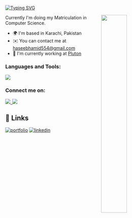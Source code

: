 [![Typing SVG](https://readme-typing-svg.demolab.com?font=Fira+Code&pause=1000&color=094EFF&multiline=true&width=435&height=60&lines=Hi%2C+My+name+is+Abdul+Haseeb;I'm+a+Blockchain+Developer+)](https://git.io/typing-svg)

<img width="40%" src="https://r7q6w9z6.rocketcdn.me/career/wp-content/uploads/2020/03/hello.gif" align="right" />

Currently I'm doing my Matriculation in Computer Science.

* 🌍  I'm based in Karachi, Pakistan
* ✉️  You can contact me at [haseebhamid554@gmail.com](mailto:haseebhamid554@gmail.com)
* 🚀  I'm currently working at [Pluton](https://pluton.ltd)


### Languages and Tools:

<p align="left">
    <img src="https://skillicons.dev/icons?i=ts,js,py,html,css,bootstrap,react,nodejs,bash,powershell,git,github,visualstudio,vscode&perline=8"/>
</p>

### Connect me on:

<p align="left">
    <a href="https://www.linkedin.com/in/abdul-haseeb-hamid-83039923a" target="_blank" rel="noreferrer">
        <img src="https://skillicons.dev/icons?i=linkedin"/>&thinsp;
  </a>
    <a href="https://www.instagram.com/_haseebbbb_" target="_blank" rel="noreferrer">
     <img src="https://skillicons.dev/icons?i=instagram"/>
  </a>
    
</p>

## 🔗 Links
[![portfolio](https://img.shields.io/badge/my_portfolio-000?style=for-the-badge&logo=ko-fi&logoColor=white)](https://haseeb-dev.surge.sh)
[![linkedin](https://img.shields.io/badge/linkedin-0A66C2?style=for-the-badge&logo=linkedin&logoColor=white)](https://www.linkedin.com/in/abdul-haseeb-hamid-83039923a/)
